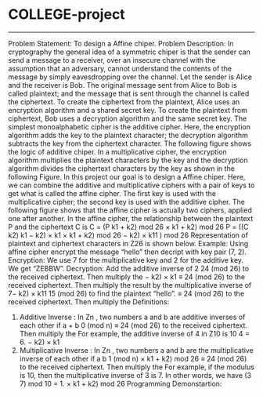# COLLEGE-project

*****************************************************************************************************************************************************
Problem Statement: To design a Affine chiper.
Problem Description: In cryptography the general idea of a symmetric chiper is that the
sender can send a message to a receiver, over an insecure channel with the assumption that
an adversary, cannot understand the contents of the message by simply eavesdropping over
the channel. Let the sender is Alice and the receiver is Bob. The original message sent from
Alice to Bob is called plaintext; and the message that is sent through the channel is called
the ciphertext. To create the ciphertext from the plaintext, Alice uses an encryption algorithm
and a shared secret key. To create the plaintext from ciphertext, Bob uses a decryption
algorithm and the same secret key. 
The simplest monoalphabetic cipher is the additive cipher. Here, the encryption algorithm
adds the key to the plaintext character; the decryption algorithm subtracts the key from the
ciphertext character. The following figure shows the logic of additive chiper.
In a multiplicative cipher, the encryption algorithm multiplies the plaintext characters by the
key and the decryption algorithm divides the ciphertext characters by the key as shown in
the following Figure.
In this project our goal is to design a Affine chiper. Here, we can combine the additive and
multiplicative ciphers with a pair of keys to get what is called the affine cipher. The first
key is used with the multiplicative cipher; the second key is used with the additive cipher.
The following figure shows that the affine cipher is actually two ciphers, applied one after
another.
In the affine cipher, the relationship between the plaintext P and the ciphertext C is 
C = (P k1 + k2) mod 26 × k1 + k2) mod 26 
P = ((C k2) k1 − k2) × k1 × k1 + k2) mod 26 − k2) × k11
) mod 26
Representation of plaintext and ciphertext characters in Z26 is shown below.
Example: Using affine cipher encrypt the message “hello” then decript with key pair (7, 2).
Encryption: 
We use 7 for the multiplicative key and 2 for the additive key. We get “ZEBBW”.
Decryption:
Add the additive inverse of 2 24 (mod 26) to the received ciphertext. Then multiply the − k2) × k1 ≡ 24 (mod 26) to the received ciphertext. Then multiply the
result by the multiplicative inverse of 7− k2) × k11 15 (mod 26) to find the plaintext “hello”. ≡ 24 (mod 26) to the received ciphertext. Then multiply the
Definitions:
1. Additive Inverse : In Zn
, two numbers a and b are additive inverses of each other if 
a + b 0 (mod n) ≡ 24 (mod 26) to the received ciphertext. Then multiply the
For example, the additive inverse of 4 in Z10 is 10 4 = 6. − k2) × k1
2. Multiplicative Inverse : In Zn
, two numbers a and b are the multiplicative inverse of
each other if
a b 1 (mod n) × k1 + k2) mod 26 ≡ 24 (mod 26) to the received ciphertext. Then multiply the
For example, if the modulus is 10, then the multiplicative inverse of 3 is 7. 
In other words, we have (3 7) mod 10 = 1. × k1 + k2) mod 26 
Programming Demonstartion:

